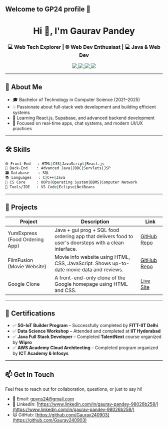 ## Welcome to GP24 profile 👋

<h1 align="center">Hi 👋, I'm Gaurav Pandey</h1>
<h3 align="center">💻 Web Tech Explorer | 🌐 Web Dev Enthusiast | 💻 Java & Web Dev</h3>
<p align="center">
  <a href="https://github.com/Gaurav240903" target="_blank">
    <img src="https://img.shields.io/badge/GitHub-Gaurav240903-181717?style=flat-square&logo=github&logoColor=white" />
  </a>
  <a href="mailto:gpvns24@gmail.com" target="_blank">
    <img src="https://img.shields.io/badge/Gmail-gpvns24@gmail.com-D14836?style=flat-square&logo=gmail&logoColor=white" />
  </a>
  <a href="https://www.linkedin.com/in/gaurav-pandey-98026b258/" target="_blank">
     <img src="https://img.shields.io/badge/LinkedIn-gauravpandey-blue?style=flat-square&logo=LinkedIn&logoColor=white" />
  </a>
  <a href="https://leetcode.com/u/Pandey51/" target="_blank">
     <img src="https://img.shields.io/badge/LeetCode-Pandey51-orange?style=flat-square&logo=LeetCode&logoColor=white" />
  </a>
</p>

---

## 🌸 About Me

- 🎓 Bachelor of Technology in Computer Science (2021–2025)
- 💡 Passionate about full-stack web development and building efficient systems
- 🧠 Learning React.js, Supabase, and advanced backend development
- 🚀 Focused on real-time apps, chat systems, and modern UI/UX practices

---

## 🛠 Skills

```bash
🌐 Front-End   : HTML|CSS|JavaScript|React.js
🔧 Back-End    : Advanced Java|JDBC|Servlets|JSP
🗃️ Database    : SQL
📚 Languages   : C|C++|Java
🧠 CS Core     : OOPs|Operating System|DBMS|Computer Network
🧰 Tools/IDE   : VS Code|Eclipse|NetBeans
```
------

## 🚀 Projects

| Project                     | Description                                                                                                   | Link                                                                                      |
|-----------------------------|---------------------------------------------------------------------------------------------------------------|-------------------------------------------------------------------------------------------|
| YumExpress (Food Ordering App) | Java + gui prog + SQL food ordering app that delivers food to user's doorsteps with a clean interface.                                                   | [GitHub Repo](https://github.com/Gaurav240903/YumXpress2/tree/master)                |
| FilmFusion (Movie Website)     | Movie info website using HTML, CSS, JavaScript. Shows up-to-date movie data and reviews.                                          | [GitHub Repo](https://github.com/Gaurav240903/Movie-Website)             |
| Google Clone         |  A front-end-only clone of the Google homepage using HTML and CSS.                                          | [Live Site](https://gaurav240903.github.io/Google-clone-Website/)          |

---

## 📜 Certifications

- ✅ **5G-IoT Builder Program** – Successfully completed by **FITT-IIT Delhi**
- ✅ **Data Science Workshop** – Attended and completed at **IIT Hyderabad**
- ✅ **Java Full Stack Developer** – Completed **TalentNext** course organized by **Wipro**
- ✅ **AWS Academy Cloud Architecting** – Completed program organized by **ICT Academy & Infosys**

----------------

## 📫 Get In Touch

Feel free to reach out for collaboration, questions, or just to say hi!

- 📧 Email: gpvns24@gmail.com  
- 🔗 LinkedIn: [https://www.linkedin.com/in/gaurav-pandey-98026b258/](https://www.linkedin.com/in/gaurav-pandey-98026b258/)  
- 🐱 GitHub: [https://github.com/Gaurav240903](https://github.com/Gaurav240903)  
